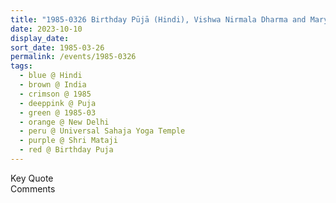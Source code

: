 ```yaml
---
title: "1985-0326 Birthday Pūjā (Hindi), Vishwa Nirmala Dharma and Maryādā of Sahaja Yoga, Universal Sahaja Yoga Temple, Āśhram, 78 Kṛiṣhṇa Nagar, Safdarjung Enclave, New Delhi, India"
date: 2023-10-10
display_date: 
sort_date: 1985-03-26
permalink: /events/1985-0326
tags:
  - blue @ Hindi
  - brown @ India
  - crimson @ 1985
  - deeppink @ Puja
  - green @ 1985-03
  - orange @ New Delhi
  - peru @ Universal Sahaja Yoga Temple
  - purple @ Shri Mataji
  - red @ Birthday Puja
---
```


<wave-list>
  <list-title color="green" width="75">Key Quote</list-title>
  <list-item color="BlanchedAlmond"  width="200"></list-item>
  <list-item color="Lavender"></list-item>
  <list-item color="BlanchedAlmond"></list-item>
</wave-list>

<br>

<wave-list>
  <list-title color="green" width="75">Comments</list-title>
  <list-item color="BlanchedAlmond"  width="200"></list-item>
  <list-item color="Lavender"></list-item>
  <list-item color="BlanchedAlmond"></list-item>
</wave-list>